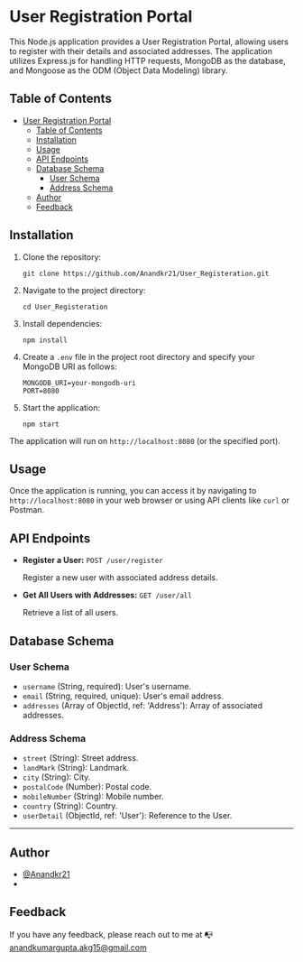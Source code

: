 # User Registration Portal

This Node.js application provides a User Registration Portal, allowing users to register with their details and associated addresses. The application utilizes Express.js for handling HTTP requests, MongoDB as the database, and Mongoose as the ODM (Object Data Modeling) library.

## Table of Contents

- [User Registration Portal](#user-registration-portal)
  - [Table of Contents](#table-of-contents)
  - [Installation](#installation)
  - [Usage](#usage)
  - [API Endpoints](#api-endpoints)
  - [Database Schema](#database-schema)
    - [User Schema](#user-schema)
    - [Address Schema](#address-schema)
  - [Author](#author)
  - [Feedback](#feedback)

## Installation

1. Clone the repository:

   ```shell
   git clone https://github.com/Anandkr21/User_Registeration.git
   ```

2. Navigate to the project directory:

   ```shell
   cd User_Registeration
   ```

3. Install dependencies:

   ```shell
   npm install
   ```

4. Create a `.env` file in the project root directory and specify your MongoDB URI as follows:

   ```env
   MONGODB_URI=your-mongodb-uri
   PORT=8080
   ```

5. Start the application:

   ```shell
   npm start
   ```

The application will run on `http://localhost:8080` (or the specified port).

## Usage

Once the application is running, you can access it by navigating to `http://localhost:8080` in your web browser or using API clients like `curl` or Postman.

## API Endpoints

- **Register a User:** `POST /user/register`

  Register a new user with associated address details.

- **Get All Users with Addresses:** `GET /user/all`

  Retrieve a list of all users.

## Database Schema

### User Schema

- `username` (String, required): User's username.
- `email` (String, required, unique): User's email address.
- `addresses` (Array of ObjectId, ref: 'Address'): Array of associated addresses.

### Address Schema

- `street` (String): Street address.
- `landMark` (String): Landmark.
- `city` (String): City.
- `postalCode` (Number): Postal code.
- `mobileNumber` (String): Mobile number.
- `country` (String): Country.
- `userDetail` (ObjectId, ref: 'User'): Reference to the User.

---
## Author

- [@Anandkr21](https://www.github.com/Anandkr21)
- 
## Feedback

If you have any feedback, please reach out to me at 📭 anandkumargupta.akg15@gmail.com